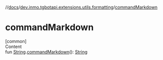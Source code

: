 //[docs](../../index.md)/[dev.inmo.tgbotapi.extensions.utils.formatting](index.md)/[commandMarkdown](command-markdown.md)



# commandMarkdown  
[common]  
Content  
fun [String](https://kotlinlang.org/api/latest/jvm/stdlib/kotlin/-string/index.html).[commandMarkdown](command-markdown.md)(): [String](https://kotlinlang.org/api/latest/jvm/stdlib/kotlin/-string/index.html)  



